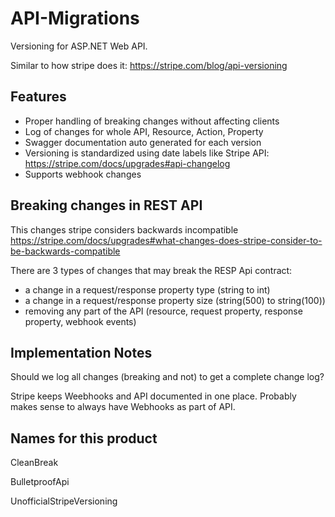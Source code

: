 # API-Migrations

Versioning for ASP.NET Web API.

Similar to how stripe does it:
https://stripe.com/blog/api-versioning



## Features

* Proper handling of breaking changes without affecting clients
* Log of changes for whole API, Resource, Action, Property
* Swagger documentation auto generated for each version
* Versioning is standardized using date labels like Stripe API: https://stripe.com/docs/upgrades#api-changelog
* Supports webhook changes



##  Breaking changes in REST API

This changes stripe considers backwards incompatible
https://stripe.com/docs/upgrades#what-changes-does-stripe-consider-to-be-backwards-compatible

There are 3 types of changes that may break the RESP Api contract:

* a change in a request/response property type (string to int)
* a change in a request/response property size (string(500) to string(100))
* removing any part of the API (resource, request property, response property, webhook events)


## Implementation Notes

Should we log all changes (breaking and not) to get a complete change log?

Stripe keeps Weebhooks and API documented in one place. Probably makes sense to always have Webhooks as part of API.


## Names for this product

CleanBreak

BulletproofApi

UnofficialStripeVersioning

